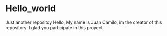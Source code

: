 # Hello_world
Just another repositoy
Hello,
My name is Juan Camilo, im the creator of this repository.
I glad you participate in this proyect
